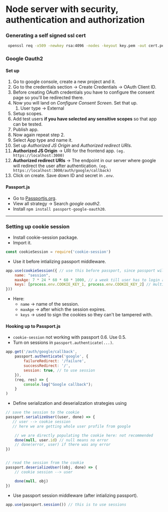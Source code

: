# Node server with security, authentication and authorization

### Generating a self signed ssl cert

```sh
 openssl req -x509 -newkey rsa:4096 -nodes -keyout key.pem -out cert.pem -days 365
```

### Google Oauth2 

#### Set up

1. Go to google console, create a new project and it.
2. Go to the credentials section -> Create Credentials -> OAuth Client ID.
3. Before creating OAuth credentials you have to configure the consent page so you'll be redirected there.
4. Now you will land on *Configure Consent Screen*. Set that up.
   1. User type -> External
5. Setup scopes.
6. Add test users **if you have selected any sensitive scopes** so that app can be tested.
7. Publish app.
8. Now again repeat step 2.
9. Select App type and name it.
10. Set up *Authorized JS Origin* and *Authorized redirect URIs*.
   1. **Authorized JS Origin** -> URI for the frontend app. `(eg. https://localhost:3000)`
   2. **Authorized redirect URIs** -> The endpoint in our server where google will redirect the user after authentication. `(eg. https://localhost:3000/auth/google/callback)`
11. Click on create. Save down ID and secret in `.env`.

#### Passport.js

- Go to [Passportjs.org](passportjs.org).
- View all strategy -> Search *google oauth2*.
- Install `npm install passport-google-oauth20`.


***

### Setting up cookie session

- Install cookie-session package.
- Import it.
```js
const cookieSession = require('cookie-session')
```

- Use it before intializing passport middleware.
```js
app.use(cookieSession({ // use this before passport, since passport will be using the session
    name: "session",
    maxAge: 7 * 24 * 60 * 60 * 1000, // a week till user has to login again
    keys: [process.env.COOKIE_KEY_1, process.env.COOKIE_KEY_2] // multiple keys to help with rotation in case one of the keys is compromised.
}))
```
- Here:
  - `name` -> name of the session.
  - `maxAge` -> after which the session expires.
  - `keys` -> used to sign the cookies so they can't be tampered with.

#### Hooking up to Passport.js

- `cookie-session` not working with passport 0.6. Use 0.5.
- Turn on sessions in `passport.authenticate(...)`.
```js
app.get('/auth/google/callback',
    passport.authenticate('google', {
        failureRedirect: '/failure',
        successRedirect: '/',
        session: true, // to use session
    }),
    (req, res) => {
        console.log("Google callback");
    }
)
```

- Define serialization and deserialization strategies using
```js
// save the session to the cookie
passport.serializeUser((user, done) => {
   // user --> cookie session
   // here we are getting whole user profile from google

    // we are directly populating the cookie here: not recommended
    done(null, user.id) // null means no error
    // done(error, user) if there was any error
})


// read the session from the cookie
passport.deserializeUser((obj, done) => {
    // cookie session --> user

    done(null, obj)
})
```

- Use passport session middleware (after intializing passport).
```js
app.use(passport.session()) // this is to use sessions
```
